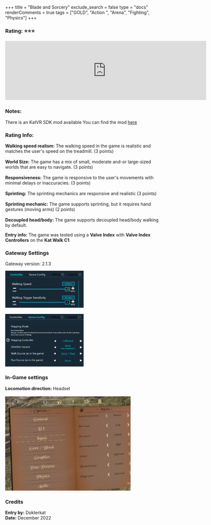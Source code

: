 +++
title = "Blade and Sorcery"
exclude_search = false
type = "docs"
renderComments = true
tags = ["GOLD", "Action ", "Arena", "Fighting", "Physics"]
+++
### Rating: ⭐⭐⭐ <br>

<iframe src="https://store.steampowered.com/widget/629730/" frameborder="0" width="646" height="190"></iframe>

### Notes:
There is an KatVR SDK mod available
You can find the mod [here](https://github.com/McFredward/BaS_Katwalk)

### Rating Info:
**Walking speed realism:** The walking speed in the game is realistic and matches the user's speed on the treadmill. (3 points) <br><br>
**World Size:** The game has a mix of small, moderate and-or large-sized worlds that are easy to navigate. (3 points) <br><br>
**Responsiveness:** The game is responsive to the user's movements with minimal delays or inaccuracies. (3 points) <br><br>
**Sprinting:** The sprinting mechanics are responsive and realistic (3 points) <br><BR>
**Sprinting mechanic:** The game supports sprinting, but it requires hand gestures (moving arms) (2 points) <br><br>
**Decoupled head/body:** The game supports decoupled head/body walking by default.

**Entry info:** The game was tested using a **Valve Index** with **Valve Index Controllers** on the **Kat Walk C1**.

### Gateway Settings
Gateway version: 2.1.3 
<br>

<img src="https://raw.githubusercontent.com/dokterkats/katDB/main/settings/BladeAndSourcery/gateway-controller.PNG" style="width: 50%;">
<br><br>
<img src="https://raw.githubusercontent.com/dokterkats/katDB/main/settings/BladeAndSourcery/gateway-config.PNG" style="width: 50%;">

### In-Game settings
**Locomotion direction:** Headset <br><br>
<img src="https://raw.githubusercontent.com/dokterkats/katDB/main/settings/BladeAndSourcery/ingame.jpg" style="width: 80%;">

### Credits
**Entry by:** Dokterkat <br>
**Date:** December 2022
